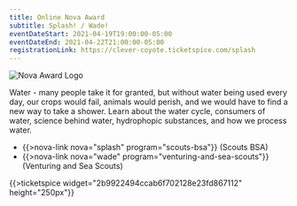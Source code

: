 ```yaml
---
title: Online Nova Award
subtitle: Splash! / Wade!
eventDateStart: 2021-04-19T19:00:00-05:00
eventDateEnd: 2021-04-22T21:00:00-05:00
registrationLink: https://clever-coyote.ticketspice.com/splash
---
```


<div class="W(35%) W(70%)--s M(a)">
<img src="{{@root.rootPath}}nova-lab/images/nova-patch.jpg" alt="Nova Award Logo" class="W(100%)" />
</div>

Water - many people take it for granted, but without water being used every day, our crops would fail, animals would perish, and we would have to find a new way to take a shower. Learn about the water cycle, consumers of water, science behind water, hydrophopic substances, and how we process water.

* {{>nova-link nova="splash" program="scouts-bsa"}} (Scouts BSA)
* {{>nova-link nova="wade" program="venturing-and-sea-scouts"}} (Venturing and Sea Scouts)

{{>ticketspice widget="2b9922494ccab6f702128e23fd867112" height="250px"}}
